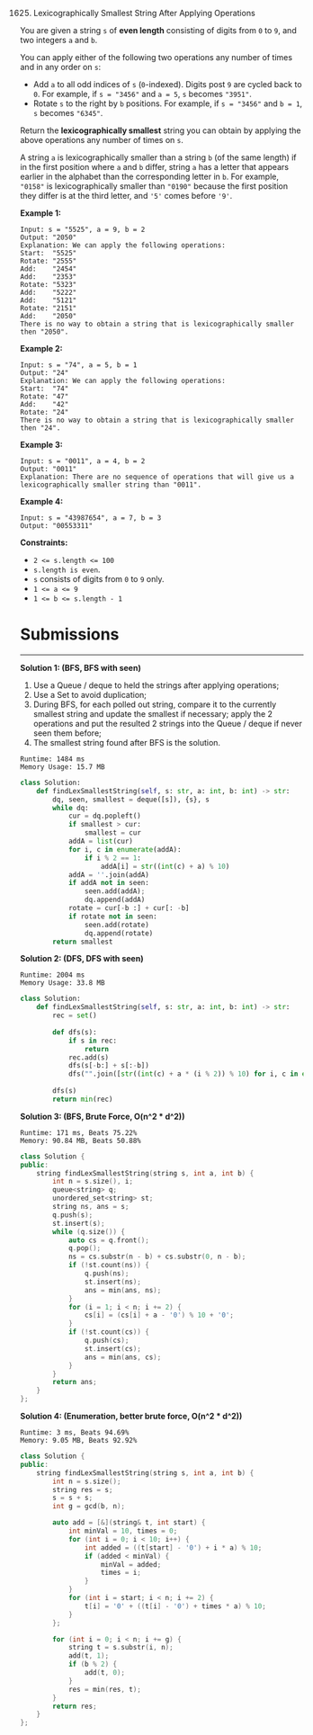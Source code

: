 1625. Lexicographically Smallest String After Applying Operations

You are given a string `s` of **even length** consisting of digits from `0` to `9`, and two integers `a` and `b`.

You can apply either of the following two operations any number of times and in any order on `s`:

* Add `a` to all odd indices of `s` (`0`-indexed). Digits post `9` are cycled back to `0`. For example, if `s = "3456"` and `a = 5`, `s` becomes `"3951"`.
* Rotate `s` to the right by `b` positions. For example, if `s = "3456"` and `b = 1`, `s` becomes `"6345"`.

Return the **lexicographically smallest** string you can obtain by applying the above operations any number of times on `s`.

A string `a` is lexicographically smaller than a string `b` (of the same length) if in the first position where `a` and `b` differ, string `a` has a letter that appears earlier in the alphabet than the corresponding letter in `b`. For example, `"0158"` is lexicographically smaller than `"0190"` because the first position they differ is at the third letter, and `'5'` comes before `'9'`.

 

**Example 1:**
```
Input: s = "5525", a = 9, b = 2
Output: "2050"
Explanation: We can apply the following operations:
Start:  "5525"
Rotate: "2555"
Add:    "2454"
Add:    "2353"
Rotate: "5323"
Add:    "5222"
​​​​​​​Add:    "5121"
​​​​​​​Rotate: "2151"
​​​​​​​Add:    "2050"​​​​​​​​​​​​
There is no way to obtain a string that is lexicographically smaller then "2050".
```

**Example 2:**
```
Input: s = "74", a = 5, b = 1
Output: "24"
Explanation: We can apply the following operations:
Start:  "74"
Rotate: "47"
​​​​​​​Add:    "42"
​​​​​​​Rotate: "24"​​​​​​​​​​​​
There is no way to obtain a string that is lexicographically smaller then "24".
```

**Example 3:**
```
Input: s = "0011", a = 4, b = 2
Output: "0011"
Explanation: There are no sequence of operations that will give us a lexicographically smaller string than "0011".
```

**Example 4:**
```
Input: s = "43987654", a = 7, b = 3
Output: "00553311"
```

**Constraints:**

* `2 <= s.length <= 100`
* `s.length is even`.
* `s` consists of digits from `0` to `9` only.
* `1 <= a <= 9`
* `1 <= b <= s.length - 1`

# Submissions
---
**Solution 1: (BFS, BFS with seen)**

1. Use a Queue / deque to held the strings after applying operations;
1. Use a Set to avoid duplication;
1. During BFS, for each polled out string, compare it to the currently smallest string and update the smallest if necessary; apply the 2 operations and put the resulted 2 strings into the Queue / deque if never seen them before;
1. The smallest string found after BFS is the solution.

```
Runtime: 1484 ms
Memory Usage: 15.7 MB
```
```python
class Solution:
    def findLexSmallestString(self, s: str, a: int, b: int) -> str:
        dq, seen, smallest = deque([s]), {s}, s
        while dq:
            cur = dq.popleft()
            if smallest > cur:
                smallest = cur
            addA = list(cur)    
            for i, c in enumerate(addA):
                if i % 2 == 1:
                    addA[i] = str((int(c) + a) % 10)
            addA = ''.join(addA)        
            if addA not in seen:
                seen.add(addA);
                dq.append(addA)
            rotate = cur[-b :] + cur[: -b]
            if rotate not in seen:
                seen.add(rotate)
                dq.append(rotate)
        return smallest
```

**Solution 2: (DFS, DFS with seen)**
```
Runtime: 2004 ms
Memory Usage: 33.8 MB
```
```python
class Solution:
    def findLexSmallestString(self, s: str, a: int, b: int) -> str:
        rec = set()
        
        def dfs(s):
            if s in rec:
                return           
            rec.add(s)
            dfs(s[-b:] + s[:-b])
            dfs("".join([str((int(c) + a * (i % 2)) % 10) for i, c in enumerate(s)]))
            
        dfs(s)
        return min(rec)
```

**Solution 3: (BFS, Brute Force, O(n^2 * d^2))**
```
Runtime: 171 ms, Beats 75.22%
Memory: 90.84 MB, Beats 50.88%
```
```c++
class Solution {
public:
    string findLexSmallestString(string s, int a, int b) {
        int n = s.size(), i;
        queue<string> q;
        unordered_set<string> st;
        string ns, ans = s;
        q.push(s);
        st.insert(s);
        while (q.size()) {
            auto cs = q.front();
            q.pop();
            ns = cs.substr(n - b) + cs.substr(0, n - b);
            if (!st.count(ns)) {
                q.push(ns);
                st.insert(ns);
                ans = min(ans, ns);
            }
            for (i = 1; i < n; i += 2) {
                cs[i] = (cs[i] + a - '0') % 10 + '0';
            }
            if (!st.count(cs)) {
                q.push(cs);
                st.insert(cs);
                ans = min(ans, cs);
            }
        }
        return ans;
    }
};
```

**Solution 4: (Enumeration, better brute force, O(n^2 * d^2))**
```
Runtime: 3 ms, Beats 94.69%
Memory: 9.05 MB, Beats 92.92%
```
```c++
class Solution {
public:
    string findLexSmallestString(string s, int a, int b) {
        int n = s.size();
        string res = s;
        s = s + s;
        int g = gcd(b, n);

        auto add = [&](string& t, int start) {
            int minVal = 10, times = 0;
            for (int i = 0; i < 10; i++) {
                int added = ((t[start] - '0') + i * a) % 10;
                if (added < minVal) {
                    minVal = added;
                    times = i;
                }
            }
            for (int i = start; i < n; i += 2) {
                t[i] = '0' + ((t[i] - '0') + times * a) % 10;
            }
        };

        for (int i = 0; i < n; i += g) {
            string t = s.substr(i, n);
            add(t, 1);
            if (b % 2) {
                add(t, 0);
            }
            res = min(res, t);
        }
        return res;
    }
};
```
